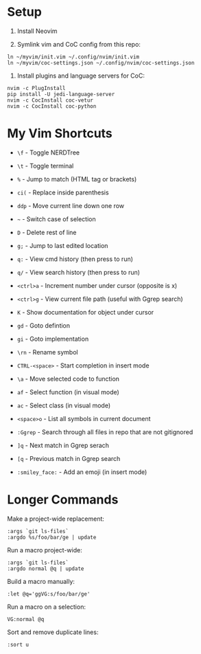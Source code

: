 # Setup

1. Install Neovim

1. Symlink vim and CoC config from this repo:

```
ln ~/myvim/init.vim ~/.config/nvim/init.vim
ln ~/myvim/coc-settings.json ~/.config/nvim/coc-settings.json
```

1. Install plugins and language servers for CoC:

```
nvim -c PlugInstall
pip install -U jedi-language-server
nvim -c CocInstall coc-vetur
nvim -c CocInstall coc-python
```

# My Vim Shortcuts

- `\f` - Toggle NERDTree  
- `\t` - Toggle terminal
- `%` - Jump to match (HTML tag or brackets)
- `ci(` - Replace inside parenthesis
- `ddp` - Move current line down one row
- `~` - Switch case of selection
- `D` - Delete rest of line
- `g;` - Jump to last edited location
- `q:` - View cmd history (then press <enter> to run)
- `q/` - View search history (then press <enter> to run)
- `<ctrl>a` - Increment number under cursor (opposite is <ctrl>x)
- `<ctrl>g` - View current file path (useful with Ggrep search)
 
- `K` - Show documentation for object under cursor  
- `gd` - Goto defintion
- `gi` - Goto implementation
- `\rn` - Rename symbol
- `CTRL-<space>` - Start completion in insert mode
- `\a` - Move selected code to function
- `af` - Select function (in visual mode)
- `ac` - Select class (in visual mode)
- `<space>o` - List all symbols in current document
 
- `:Ggrep` - Search through all files in repo that are not gitignored  
- `]q` - Next match in Ggrep serach
- `[q` - Previous match in Ggrep search

- `:smiley_face:` - Add an emoji (in insert mode)

# Longer Commands

Make a project-wide replacement:

```
:args `git ls-files`
:argdo %s/foo/bar/ge | update
```

Run a macro project-wide:

```
:args `git ls-files`
:argdo normal @q | update
```

Build a macro manually:

```
:let @q='ggVG:s/foo/bar/ge'
```

Run a macro on a selection:

```
VG:normal @q
```

Sort and remove duplicate lines:

```
:sort u
```

